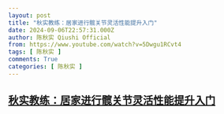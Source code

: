 ```yaml
---
layout: post
title: "秋实教练：居家进行髋关节灵活性能提升入门"
date: 2024-09-06T22:57:31.000Z
author: 陈秋实 Qiushi Official
from: https://www.youtube.com/watch?v=5Dwgu1RCvt4
tags: [ 陈秋实 ]
comments: True
categories: [ 陈秋实 ]
---
```

<!--1725663451000-->
[秋实教练：居家进行髋关节灵活性能提升入门](https://www.youtube.com/watch?v=5Dwgu1RCvt4)
------

<div>

</div>
